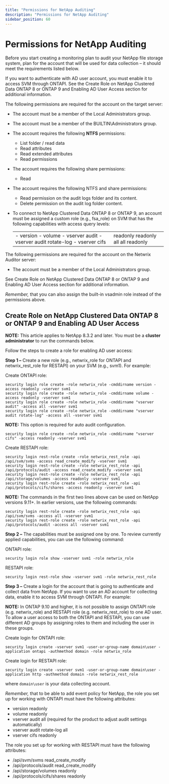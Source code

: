 ```yaml
---
title: "Permissions for NetApp Auditing"
description: "Permissions for NetApp Auditing"
sidebar_position: 60
---
```


# Permissions for NetApp Auditing

Before you start creating a monitoring plan to audit your NetApp file storage system, plan for the
account that will be used for data collection – it should meet the requirements listed below.

If you want to authenticate with AD user account, you must enable it to access SVM through ONTAPI.
See the Create Role on NetApp Clustered Data ONTAP 8 or ONTAP 9 and Enabling AD User Access section
for additional information.

The following permissions are required for the account on the target server:

- The account must be a member of the Local Administrators group.
- The account must be a member of the BUILTIN\Administrators group.

- The account requires the following **NTFS** permissions:

    - List folder / read data
    - Read attributes
    - Read extended attributes
    - Read permissions

- The account requires the following share permissions:

    - Read

- The account requires the following NTFS and share permissions:

    - Read permission on the audit logs folder and its content.
    - Delete permission on the audit log folder content.

- To connect to NetApp Clustered Data ONTAP 8 or ONTAP 9, an account must be assigned a custom role
  (e.g., fsa_role) on SVM that has the following capabilities with access query levels:

    |                                                                              |                                    |
    | ---------------------------------------------------------------------------- | ---------------------------------- |
    | - version - volume - vserver audit - vserver audit rotate-log - vserver cifs | readonly readonly all all readonly |

The following permissions are required for the account on the Netwrix Auditor server:

- The account must be a member of the Local Administrators group.

See Create Role on NetApp Clustered Data ONTAP 8 or ONTAP 9 and Enabling AD User Access section for
additional information.

_Remember,_ that you can also assign the built-in vsadmin role instead of the permissions above.

## Create Role on NetApp Clustered Data ONTAP 8 or ONTAP 9 and Enabling AD User Access

**NOTE:** This article applies to NetApp 8.3.2 and later. You must be a **cluster administrator** to
run the commands below.

Follow the steps to create a role for enabling AD user access:

**Step 1 –** Create a new role (e.g., netwrix_role for ONTAPI and netwrix_rest_role for RESTAPI) on
your SVM (e.g., svm1). For example:

Create ONTAPI role:

```
security login role create -role netwrix_role -cmddirname version -access readonly -vserver svm1
security login role create -role netwrix_role -cmddirname volume -access readonly -vserver svm1
security login role create -role netwrix_role -cmddirname "vserver audit" -access all -vserver svm1
security login role create -role netwrix_role -cmddirname "vserver audit rotate-log" -access all -vserver svm1
```

**NOTE:** This option is required for auto audit configuration.

```
security login role create -role netwrix_role -cmddirname "vserver cifs" -access readonly -vserver svm1
```

Create RESTAPI role:

```
security login rest-role create -role netwrix_rest_role -api /api/svm/svms -access read_create_modify -vserver svm1 
security login rest-role create -role netwrix_rest_role -api /api/protocols/audit -access read_create_modify -vserver svm1 
security login rest-role create -role netwrix_rest_role -api /api/storage/volumes -access readonly -vserver svm1 
security login rest-role create -role netwrix_rest_role -api /api/protocols/cifs/shares -access readonly -vserver svm1
```

**NOTE:** The commands in the first two lines above can be used on NetApp versions 9.11+. In earlier
versions, use the following commands:

```
security login rest-role create -role netwrix_rest_role -api /api/svm/svms -access all -vserver svm1
security login rest-role create -role netwrix_rest_role -api /api/protocols/audit -access all -vserver svm1
```

**Step 2 –** The capabilities must be assigned one by one. To review currently applied capabilities,
you can use the following command:

ONTAPI role:

```
security login role show -vserver svm1 -role netwrix_role
```

RESTAPI role:

```
security login rest-role show -vserver svm1 -role netwrix_rest_role
```

**Step 3 –** Create a login for the account that is going to authenticate and collect data from
NetApp. If you want to use an AD account for collecting data, enable it to access SVM through
ONTAPI. For example:

**NOTE:** In ONTAP 9.10 and higher, it is not possible to assign ONTAPI role (e.g. netwrix_role) and
RESTAPI role (e.g. netwrix_rest_role) to one AD user. To allow a user access to both the ONTAPI and
RESTAPI, you can use different AD groups by assigning roles to them and including the user in these
groups.

Create login for ONTAPI role:

```
security login create -vserver svm1 -user-or-group-name domain\user -application ontapi -authmethod domain -role netwrix_role
```

Create login for RESTAPI role:

```
security login create -vserver svm1 -user-or-group-name domain\user -application http -authmethod domain -role netwrix_rest_role
```

where `domain\user` is your data collecting account.

_Remember,_ that to be able to add event policy for NetApp, the role you set up for working with
ONTAPI must have the following attributes:

- version readonly
- volume readonly
- vserver audit all (required for the product to adjust audit settings automatically)
- vserver audit rotate-log all
- vserver cifs readonly

The role you set up for working with RESTAPI must have the following attributes:

- /api/svm/svms read_create_modify
- /api/protocols/audit read_create_modify
- /api/storage/volumes readonly
- /api/protocols/cifs/shares readonly
